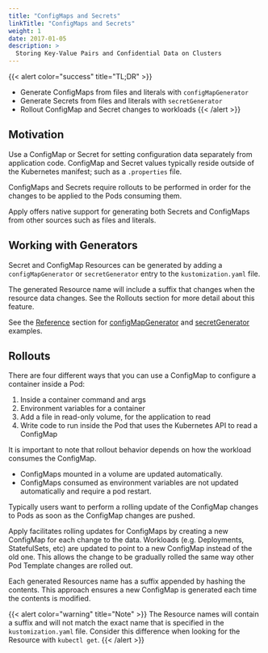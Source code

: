 ```yaml
---
title: "ConfigMaps and Secrets"
linkTitle: "ConfigMaps and Secrets"
weight: 1
date: 2017-01-05
description: >
  Storing Key-Value Pairs and Confidential Data on Clusters
---
```


{{< alert color="success" title="TL;DR" >}}
- Generate ConfigMaps from files and literals with `configMapGenerator`
- Generate Secrets from files and literals with `secretGenerator`
- Rollout ConfigMap and Secret changes to workloads
{{< /alert >}}

## Motivation
Use a ConfigMap or Secret for setting configuration data separately from application code. ConfigMap and Secret values typically reside outside of the Kubernetes manifest; such as a `.properties` file.

ConfigMaps and Secrets require rollouts to be performed in order for the changes to be applied to the Pods consuming them.

Apply offers native support for generating both Secrets and ConfigMaps from other sources such as files and literals.

## Working with Generators
Secret and ConfigMap Resources can be generated by adding a `configMapGenerator` or `secretGenerator` entry to the `kustomization.yaml` file.

The generated Resource name will include a suffix that changes when the resource data changes. See the Rollouts section for more detail about this feature.

See the [Reference](/docs/reference/) section for [configMapGenerator](/docs/reference/api/kustomization-file/configmapgenerator/) and [secretGenerator](/docs/reference/api/kustomization-file/secretgenerator/) examples.

## Rollouts
There are four different ways that you can use a ConfigMap to configure a container inside a Pod:

1. Inside a container command and args
2. Environment variables for a container
3. Add a file in read-only volume, for the application to read
4. Write code to run inside the Pod that uses the Kubernetes API to read a ConfigMap

It is important to note that rollout behavior depends on how the workload consumes the ConfigMap.
- ConfigMaps mounted in a volume are updated automatically.
- ConfigMaps consumed as environment variables are not updated automatically and require a pod restart.

Typically users want to perform a rolling update of the ConfigMap changes to Pods as soon as the ConfigMap changes are pushed.

Apply facilitates rolling updates for ConfigMaps by creating a new ConfigMap for each change to the data. Workloads (e.g. Deployments, StatefulSets, etc) are updated to point to a new ConfigMap instead of the old one. This allows the change to be gradually rolled the same way other Pod Template changes are rolled out.

Each generated Resources name has a suffix appended by hashing the contents. This approach ensures a new ConfigMap is generated each time the contents is modified.

{{< alert color="warning" title="Note" >}}
The Resource names will contain a suffix and will not match the exact name that is specified in the `kustomization.yaml` file. Consider this difference when looking for the Resource with `kubectl get`.
{{< /alert >}}
